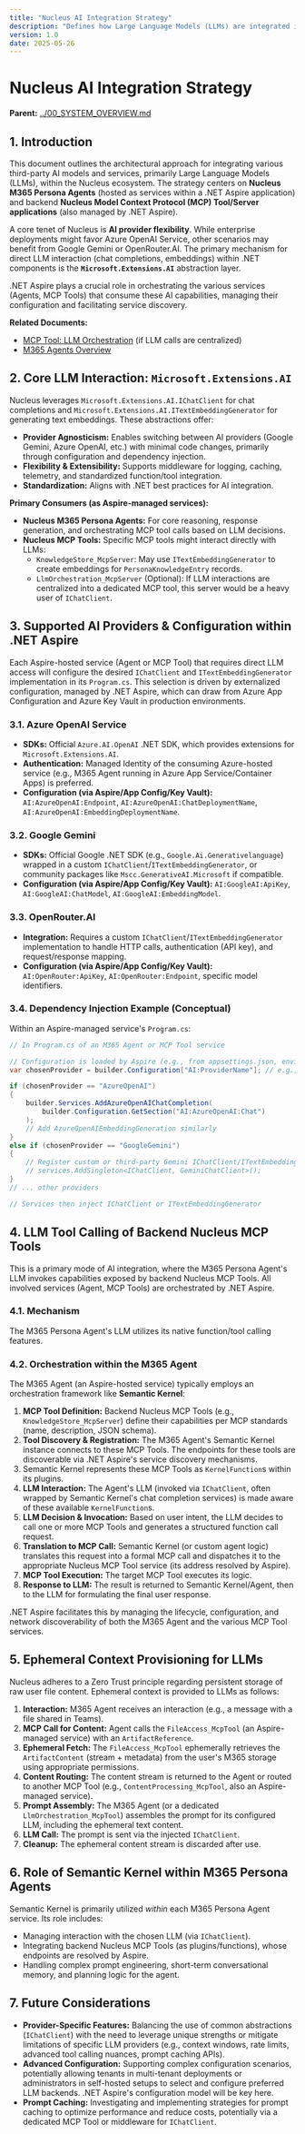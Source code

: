 ```yaml
---
title: "Nucleus AI Integration Strategy"
description: "Defines how Large Language Models (LLMs) are integrated into Nucleus M365 Persona Agents and backend MCP Tools, leveraging Microsoft.Extensions.AI, .NET Aspire, and supporting multi-provider flexibility."
version: 1.0
date: 2025-05-26
---
```


# Nucleus AI Integration Strategy

**Parent:** [../00_SYSTEM_OVERVIEW.md](../00_SYSTEM_OVERVIEW.md)

## 1. Introduction

This document outlines the architectural approach for integrating various third-party AI models and services, primarily Large Language Models (LLMs), within the Nucleus ecosystem. The strategy centers on **Nucleus M365 Persona Agents** (hosted as services within a .NET Aspire application) and backend **Nucleus Model Context Protocol (MCP) Tool/Server applications** (also managed by .NET Aspire).

A core tenet of Nucleus is **AI provider flexibility**. While enterprise deployments might favor Azure OpenAI Service, other scenarios may benefit from Google Gemini or OpenRouter.AI. The primary mechanism for direct LLM interaction (chat completions, embeddings) within .NET components is the **`Microsoft.Extensions.AI`** abstraction layer.

.NET Aspire plays a crucial role in orchestrating the various services (Agents, MCP Tools) that consume these AI capabilities, managing their configuration and facilitating service discovery.

**Related Documents:**
*   [MCP Tool: LLM Orchestration](../../McpTools/LlmOrchestration/ARCHITECTURE_MCPTOOL_LLM_ORCHESTRATION.md) (if LLM calls are centralized)
*   [M365 Agents Overview](../../Agents/01_M365_AGENTS_OVERVIEW.md)

## 2. Core LLM Interaction: `Microsoft.Extensions.AI`

Nucleus leverages `Microsoft.Extensions.AI.IChatClient` for chat completions and `Microsoft.Extensions.AI.ITextEmbeddingGenerator` for generating text embeddings. These abstractions offer:

*   **Provider Agnosticism:** Enables switching between AI providers (Google Gemini, Azure OpenAI, etc.) with minimal code changes, primarily through configuration and dependency injection.
*   **Flexibility & Extensibility:** Supports middleware for logging, caching, telemetry, and standardized function/tool integration.
*   **Standardization:** Aligns with .NET best practices for AI integration.

**Primary Consumers (as Aspire-managed services):**

*   **Nucleus M365 Persona Agents:** For core reasoning, response generation, and orchestrating MCP tool calls based on LLM decisions.
*   **Nucleus MCP Tools:** Specific MCP tools might interact directly with LLMs:
    *   `KnowledgeStore_McpServer`: May use `ITextEmbeddingGenerator` to create embeddings for `PersonaKnowledgeEntry` records.
    *   `LlmOrchestration_McpServer` (Optional): If LLM interactions are centralized into a dedicated MCP tool, this server would be a heavy user of `IChatClient`.

## 3. Supported AI Providers & Configuration within .NET Aspire

Each Aspire-hosted service (Agent or MCP Tool) that requires direct LLM access will configure the desired `IChatClient` and `ITextEmbeddingGenerator` implementation in its `Program.cs`. This selection is driven by externalized configuration, managed by .NET Aspire, which can draw from Azure App Configuration and Azure Key Vault in production environments.

### 3.1. Azure OpenAI Service

*   **SDKs:** Official `Azure.AI.OpenAI` .NET SDK, which provides extensions for `Microsoft.Extensions.AI`.
*   **Authentication:** Managed Identity of the consuming Azure-hosted service (e.g., M365 Agent running in Azure App Service/Container Apps) is preferred.
*   **Configuration (via Aspire/App Config/Key Vault):** `AI:AzureOpenAI:Endpoint`, `AI:AzureOpenAI:ChatDeploymentName`, `AI:AzureOpenAI:EmbeddingDeploymentName`.

### 3.2. Google Gemini

*   **SDKs:** Official Google .NET SDK (e.g., `Google.Ai.Generativelanguage`) wrapped in a custom `IChatClient`/`ITextEmbeddingGenerator`, or community packages like `Mscc.GenerativeAI.Microsoft` if compatible.
*   **Configuration (via Aspire/App Config/Key Vault):** `AI:GoogleAI:ApiKey`, `AI:GoogleAI:ChatModel`, `AI:GoogleAI:EmbeddingModel`.

### 3.3. OpenRouter.AI

*   **Integration:** Requires a custom `IChatClient`/`ITextEmbeddingGenerator` implementation to handle HTTP calls, authentication (API key), and request/response mapping.
*   **Configuration (via Aspire/App Config/Key Vault):** `AI:OpenRouter:ApiKey`, `AI:OpenRouter:Endpoint`, specific model identifiers.

### 3.4. Dependency Injection Example (Conceptual)

Within an Aspire-managed service's `Program.cs`:

```csharp
// In Program.cs of an M365 Agent or MCP Tool service

// Configuration is loaded by Aspire (e.g., from appsettings.json, environment variables, Azure App Config)
var chosenProvider = builder.Configuration["AI:ProviderName"]; // e.g., "AzureOpenAI"

if (chosenProvider == "AzureOpenAI")
{
    builder.Services.AddAzureOpenAIChatCompletion(
        builder.Configuration.GetSection("AI:AzureOpenAI:Chat")
    );
    // Add AzureOpenAIEmbeddingGeneration similarly
}
else if (chosenProvider == "GoogleGemini")
{
    // Register custom or third-party Gemini IChatClient/ITextEmbeddingGenerator
    // services.AddSingleton<IChatClient, GeminiChatClient>(); 
}
// ... other providers

// Services then inject IChatClient or ITextEmbeddingGenerator
```

## 4. LLM Tool Calling of Backend Nucleus MCP Tools

This is a primary mode of AI integration, where the M365 Persona Agent's LLM invokes capabilities exposed by backend Nucleus MCP Tools. All involved services (Agent, MCP Tools) are orchestrated by .NET Aspire.

### 4.1. Mechanism

The M365 Persona Agent's LLM utilizes its native function/tool calling features.

### 4.2. Orchestration within the M365 Agent

The M365 Agent (an Aspire-hosted service) typically employs an orchestration framework like **Semantic Kernel**:

1.  **MCP Tool Definition:** Backend Nucleus MCP Tools (e.g., `KnowledgeStore_McpServer`) define their capabilities per MCP standards (name, description, JSON schema).
2.  **Tool Discovery & Registration:** The M365 Agent's Semantic Kernel instance connects to these MCP Tools. The endpoints for these tools are discoverable via .NET Aspire's service discovery mechanisms.
3.  Semantic Kernel represents these MCP Tools as `KernelFunction`s within its plugins.
4.  **LLM Interaction:** The Agent's LLM (invoked via `IChatClient`, often wrapped by Semantic Kernel's chat completion services) is made aware of these available `KernelFunction`s.
5.  **LLM Decision & Invocation:** Based on user intent, the LLM decides to call one or more MCP Tools and generates a structured function call request.
6.  **Translation to MCP Call:** Semantic Kernel (or custom agent logic) translates this request into a formal MCP call and dispatches it to the appropriate Nucleus MCP Tool service (its address resolved by Aspire).
7.  **MCP Tool Execution:** The target MCP Tool executes its logic.
8.  **Response to LLM:** The result is returned to Semantic Kernel/Agent, then to the LLM for formulating the final user response.

.NET Aspire facilitates this by managing the lifecycle, configuration, and network discoverability of both the M365 Agent and the various MCP Tool services.

## 5. Ephemeral Context Provisioning for LLMs

Nucleus adheres to a Zero Trust principle regarding persistent storage of raw user file content. Ephemeral context is provided to LLMs as follows:

1.  **Interaction:** M365 Agent receives an interaction (e.g., a message with a file shared in Teams).
2.  **MCP Call for Content:** Agent calls the `FileAccess_McpTool` (an Aspire-managed service) with an `ArtifactReference`.
3.  **Ephemeral Fetch:** The `FileAccess_McpTool` ephemerally retrieves the `ArtifactContent` (stream + metadata) from the user's M365 storage using appropriate permissions.
4.  **Content Routing:** The content stream is returned to the Agent or routed to another MCP Tool (e.g., `ContentProcessing_McpTool`, also an Aspire-managed service).
5.  **Prompt Assembly:** The M365 Agent (or a dedicated `LlmOrchestration_McpTool`) assembles the prompt for its configured LLM, including the ephemeral text content.
6.  **LLM Call:** The prompt is sent via the injected `IChatClient`.
7.  **Cleanup:** The ephemeral content stream is discarded after use.

## 6. Role of Semantic Kernel within M365 Persona Agents

Semantic Kernel is primarily utilized *within* each M365 Persona Agent service. Its role includes:

*   Managing interaction with the chosen LLM (via `IChatClient`).
*   Integrating backend Nucleus MCP Tools (as plugins/functions), whose endpoints are resolved by Aspire.
*   Handling complex prompt engineering, short-term conversational memory, and planning logic for the agent.

## 7. Future Considerations

*   **Provider-Specific Features:** Balancing the use of common abstractions (`IChatClient`) with the need to leverage unique strengths or mitigate limitations of specific LLM providers (e.g., context windows, rate limits, advanced tool calling nuances, prompt caching APIs).
*   **Advanced Configuration:** Supporting complex configuration scenarios, potentially allowing tenants in multi-tenant deployments or administrators in self-hosted setups to select and configure preferred LLM backends. .NET Aspire's configuration model will be key here.
*   **Prompt Caching:** Investigating and implementing strategies for prompt caching to optimize performance and reduce costs, potentially via a dedicated MCP Tool or middleware for `IChatClient`.
